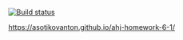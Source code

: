 [![Build status](https://ci.appveyor.com/api/projects/status/7cj7w9awtb3b1vit?svg=true)](https://ci.appveyor.com/project/AsotikovAnton/ahj-homework-6-1)

https://asotikovanton.github.io/ahj-homework-6-1/
